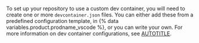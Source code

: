 To set up your repository to use a custom dev container, you will need to create one or more `devcontainer.json` files. You can either add these from a predefined configuration template, in {% data variables.product.prodname_vscode %}, or you can write your own. For more information on dev container configurations, see [AUTOTITLE](/codespaces/setting-up-your-project-for-codespaces/adding-a-dev-container-configuration/introduction-to-dev-containers).
